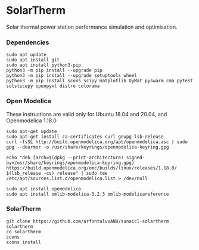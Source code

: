 # SolarTherm

Solar thermal power station performance simulation and optimisation.

### Dependencies

```
sudo apt update
sudo apt install git
sudo apt install python3-pip
python3 -m pip install --upgrade pip
python3 -m pip install --upgrade setuptools wheel
python3 -m pip install scons scipy matplotlib DyMat pyswarm cma pytest solsticepy openpyxl distro colorama
```

### Open Modelica

These instructions are valid only for Ubuntu 18.04 and 20.04, and Openmodelica 1.18.0

```
sudo apt-get update
sudo apt-get install ca-certificates curl gnupg lsb-release
curl -fsSL http://build.openmodelica.org/apt/openmodelica.asc | sudo gpg --dearmor -o /usr/share/keyrings/openmodelica-keyring.gpg

echo "deb [arch=$(dpkg --print-architecture) signed-by=/usr/share/keyrings/openmodelica-keyring.gpg] https://build.openmodelica.org/omc/builds/linux/releases/1.18.0/ $(lsb_release -cs) release" | sudo tee /etc/apt/sources.list.d/openmodelica.list > /dev/null

sudo apt install opemodelica
sudo apt install omlib-modelica-3.2.3 omlib-modelicareference
```

### SolarTherm

```
git clone https://github.com/arfontalvoANU/sunaicl-solartherm solartherm
cd solartherm
scons
scons install
```

